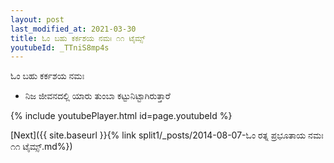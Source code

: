 ```yaml
---
layout: post
last_modified_at: 2021-03-30
title: ಓಂ ಬಹು ಕರ್ಕಶಯ ನಮಃ ೧೧ ಟೈಮ್ಸ್
youtubeId: _TTniS8mp4s
---
```

 
 
 ಓಂ ಬಹು ಕರ್ಕಶಯ ನಮಃ  
 
 -  ನಿಜ ಜೀವನದಲ್ಲಿ ಯಾರು ತುಂಬಾ ಕಟ್ಟುನಿಟ್ಟಾಗಿರುತ್ತಾರೆ 
 
  
 
  
 
 
 
 
 
 


{% include youtubePlayer.html id=page.youtubeId %}
 
[Next]({{ site.baseurl }}{% link  split1/_posts/2014-08-07-ಓಂ ರತ್ನ ಪ್ರಭೂತಾಯ ನಮಃ ೧೧ ಟೈಮ್ಸ್.md%})
 
